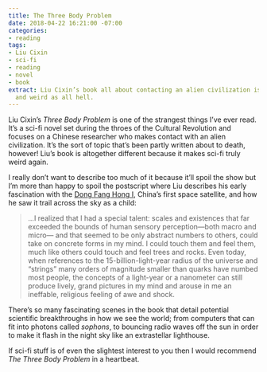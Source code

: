 ```yaml
---
title: The Three Body Problem
date: 2018-04-22 16:21:00 -07:00
categories:
- reading
tags:
- Liu Cixin
- sci-fi
- reading
- novel
- book
extract: Liu Cixin’s book all about contacting an alien civilization is outstanding
  and weird as all hell.
---
```


Liu Cixin’s _Three Body Problem_ is one of the strangest things I’ve ever read. It’s a sci-fi novel set during the throes of the Cultural Revolution and focuses on a Chinese researcher who makes contact with an alien civilization. It’s the sort of topic that’s been partly written about to death, however! Liu’s book is altogether different because it makes sci-fi truly weird again. 

I really don’t want to describe too much of it because it’ll spoil the show but I’m more than happy to spoil the postscript where Liu describes his early fascination with the [Dong Fang Hong I](https://en.wikipedia.org/wiki/Dong_Fang_Hong_I), China’s first space satellite, and how he saw it trail across the sky as a child:

> ...I realized that I had a special talent: scales and existences that far exceeded the bounds of human sensory perception—both macro and micro— and that seemed to be only abstract numbers to others, could take on concrete forms in my mind. I could touch them and feel them, much like others could touch and feel trees and rocks. Even today, when references to the 15-billion-light-year radius of the universe and “strings” many orders of magnitude smaller than quarks have numbed most people, the concepts of a light-year or a nanometer can still produce lively, grand pictures in my mind and arouse in me an ineffable, religious feeling of awe and shock.

There’s so many fascinating scenes in the book that detail potential scientific breakthroughs in how we see the world; from computers that can fit into photons called _sophons_, to bouncing radio waves off the sun in order to make it flash in the night sky like an extrastellar lighthouse.

If sci-fi stuff is of even the slightest interest to you then I would recommend _The Three Body Problem_ in a heartbeat.
